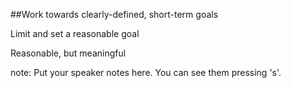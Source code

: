 ##Work towards clearly-defined, short-term goals

<p class="fragment">Limit and set a reasonable goal</p>
<p class="fragment">Reasonable, but meaningful</p>

note:
    Put your speaker notes here.
    You can see them pressing 's'.